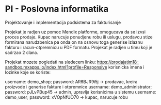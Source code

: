 # PI - Poslovna informatika

Projektovanje i implementacija podsistema za fakturisanje

Projekat je radjen uz pomoc Mendix platforme, omogucava da se izvsi proces prodaje. Kupac narucuje ponudjenu
robu ili uslugu, prodavcu stize formirana narudzbenica pa onda on na osnovu toga generise izlaznu fakturu i 
racun-otpremnicu u PDF formatu.
Projekat je radjen u timu koji je sadrzao 2 clana.

Projekat mozete pogledati na sledecem linku: https://prodajatim18-sandbox.mxapps.io/index.html?profile=Responsive
korisnicka imena i lozinke koje se koriste:

username: demo_shop; password: AR6BJR9i5j      -> prodavac, kreira proizvode i generise fakture i otpremnice
username: demo_administrator; password: pJLvPBup45       -> admin, upravlja korisnicima u sistemu
username: demo_user; password: xVOpNfUO70      -> kupac, narucuje robu
